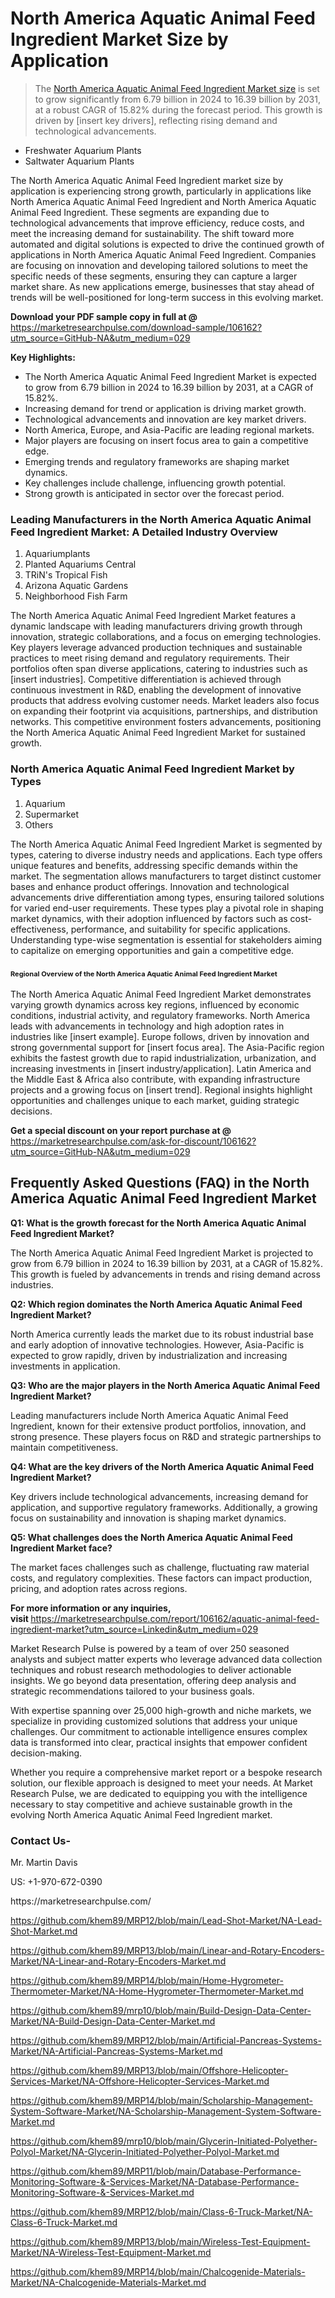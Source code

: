 <h1>North America Aquatic Animal Feed Ingredient Market&nbsp;Size by Application</h1><blockquote><p>The <a href="https://marketresearchpulse.com/download-sample/106162?utm_source=GitHub-NA&amp;utm_medium=029">North America Aquatic Animal Feed Ingredient Market size</a> is set to grow significantly from 6.79 billion in 2024 to 16.39 billion by 2031, at a robust CAGR of 15.82% during the forecast period. This growth is driven by [insert key drivers], reflecting rising demand and technological advancements.</p></blockquote><ul><li>Freshwater Aquarium Plants<li> Saltwater Aquarium Plants</li></ul><p>The North America Aquatic Animal Feed Ingredient market size by application is experiencing strong growth, particularly in applications like North America Aquatic Animal Feed Ingredient and North America Aquatic Animal Feed Ingredient. These segments are expanding due to technological advancements that improve efficiency, reduce costs, and meet the increasing demand for sustainability. The shift toward more automated and digital solutions is expected to drive the continued growth of applications in North America Aquatic Animal Feed Ingredient. Companies are focusing on innovation and developing tailored solutions to meet the specific needs of these segments, ensuring they can capture a larger market share. As new applications emerge, businesses that stay ahead of trends will be well-positioned for long-term success in this evolving market.</p><p><strong>Download your PDF sample copy in full at @ </strong><a href="https://marketresearchpulse.com/download-sample/106162?utm_source=GitHub-NA&amp;utm_medium=029">https://marketresearchpulse.com/download-sample/106162?utm_source=GitHub-NA&amp;utm_medium=029</a></p><p><strong>Key Highlights: </strong></p><ul><li>The North America Aquatic Animal Feed Ingredient Market is expected to grow from 6.79 billion in 2024 to 16.39 billion by 2031, at a CAGR of 15.82%.</li><li>Increasing demand for trend or application is driving market growth.</li><li>Technological advancements and innovation are key market drivers.</li><li>North America, Europe, and Asia-Pacific are leading regional markets.</li><li>Major players are focusing on insert focus area to gain a competitive edge.</li><li>Emerging trends and regulatory frameworks are shaping market dynamics.</li><li>Key challenges include challenge, influencing growth potential.</li><li>Strong growth is anticipated in sector over the forecast period.</li></ul><h3>Leading Manufacturers in the North America Aquatic Animal Feed Ingredient Market: A Detailed Industry Overview</h3><ol><li>Aquariumplants</li><li>Planted Aquariums Central</li><li>TRiN's Tropical Fish</li><li>Arizona Aquatic Gardens</li><li>Neighborhood Fish Farm</li></ol><div class="flex max-w-full flex-col flex-grow"><div class="min-h-8 text-message flex w-full flex-col items-end gap-2 whitespace-normal break-words [.text-message+&amp;]:mt-5" dir="auto" data-message-author-role="assistant" data-message-id="fd8432e4-4910-450d-b182-61b7bfb0a01f" data-message-model-slug="gpt-4o"><div class="flex w-full flex-col gap-1 empty:hidden first:pt-[3px]"><div class="markdown prose w-full break-words dark:prose-invert light"><p>The North America Aquatic Animal Feed Ingredient Market features a dynamic landscape with leading manufacturers driving growth through innovation, strategic collaborations, and a focus on emerging technologies. Key players leverage advanced production techniques and sustainable practices to meet rising demand and regulatory requirements. Their portfolios often span diverse applications, catering to industries such as [insert industries]. Competitive differentiation is achieved through continuous investment in R&amp;D, enabling the development of innovative products that address evolving customer needs. Market leaders also focus on expanding their footprint via acquisitions, partnerships, and distribution networks. This competitive environment fosters advancements, positioning the North America Aquatic Animal Feed Ingredient Market for sustained growth.</p></div></div></div></div><h3>North America Aquatic Animal Feed Ingredient Market by Types</h3><ol><li>Aquarium<li> Supermarket<li> Others</li></ol><div class="flex max-w-full flex-col flex-grow"><div class="min-h-8 text-message flex w-full flex-col items-end gap-2 whitespace-normal break-words [.text-message+&amp;]:mt-5" dir="auto" data-message-author-role="assistant" data-message-id="084470be-0bb7-4664-bddf-5156b4f41249" data-message-model-slug="gpt-4o-mini"><div class="flex w-full flex-col gap-1 empty:hidden first:pt-[3px]"><div class="markdown prose w-full break-words dark:prose-invert light"><p>The North America Aquatic Animal Feed Ingredient Market is segmented by types, catering to diverse industry needs and applications. Each type offers unique features and benefits, addressing specific demands within the market. The segmentation allows manufacturers to target distinct customer bases and enhance product offerings. Innovation and technological advancements drive differentiation among types, ensuring tailored solutions for varied end-user requirements. These types play a pivotal role in shaping market dynamics, with their adoption influenced by factors such as cost-effectiveness, performance, and suitability for specific applications. Understanding type-wise segmentation is essential for stakeholders aiming to capitalize on emerging opportunities and gain a competitive edge.</p></div></div></div></div><h3><span style="font-size: 11px;">Regional Overview of the North America Aquatic Animal Feed Ingredient Market</span></h3><div class="flex max-w-full flex-col flex-grow"><div class="min-h-8 text-message flex w-full flex-col items-end gap-2 whitespace-normal break-words [.text-message+&amp;]:mt-5" dir="auto" data-message-author-role="assistant" data-message-id="e9038762-ce64-4e30-91c9-9bd413514231" data-message-model-slug="gpt-4o-mini"><div class="flex w-full flex-col gap-1 empty:hidden first:pt-[3px]"><div class="markdown prose w-full break-words dark:prose-invert light"><p>The North America Aquatic Animal Feed Ingredient Market demonstrates varying growth dynamics across key regions, influenced by economic conditions, industrial activity, and regulatory frameworks. North America leads with advancements in technology and high adoption rates in industries like [insert example]. Europe follows, driven by innovation and strong governmental support for [insert focus area]. The Asia-Pacific region exhibits the fastest growth due to rapid industrialization, urbanization, and increasing investments in [insert industry/application]. Latin America and the Middle East &amp; Africa also contribute, with expanding infrastructure projects and a growing focus on [insert trend]. Regional insights highlight opportunities and challenges unique to each market, guiding strategic decisions.</p></div></div></div></div><p><strong>Get a special discount on your report purchase at @ </strong><a href="https://marketresearchpulse.com/ask-for-discount/106162?utm_source=GitHub-NA&amp;utm_medium=029">https://marketresearchpulse.com/ask-for-discount/106162?utm_source=GitHub-NA&amp;utm_medium=029</a></p><h2>Frequently Asked Questions (FAQ) in the North America Aquatic Animal Feed Ingredient Market</h2><p><strong>Q1: What is the growth forecast for the North America Aquatic Animal Feed Ingredient Market?</strong></p><p>The North America Aquatic Animal Feed Ingredient Market is projected to grow from 6.79 billion in 2024 to 16.39 billion by 2031, at a CAGR of 15.82%. This growth is fueled by advancements in trends and rising demand across industries.</p><p><strong>Q2: Which region dominates the North America Aquatic Animal Feed Ingredient Market?</strong></p><p>North America currently leads the market due to its robust industrial base and early adoption of innovative technologies. However, Asia-Pacific is expected to grow rapidly, driven by industrialization and increasing investments in application.</p><p><strong>Q3: Who are the major players in the North America Aquatic Animal Feed Ingredient Market?</strong></p><p>Leading manufacturers include North America Aquatic Animal Feed Ingredient, known for their extensive product portfolios, innovation, and strong presence. These players focus on R&amp;D and strategic partnerships to maintain competitiveness.</p><p><strong>Q4: What are the key drivers of the North America Aquatic Animal Feed Ingredient Market?</strong></p><p>Key drivers include technological advancements, increasing demand for application, and supportive regulatory frameworks. Additionally, a growing focus on sustainability and innovation is shaping market dynamics.</p><p><strong>Q5: What challenges does the North America Aquatic Animal Feed Ingredient Market face?</strong></p><p>The market faces challenges such as challenge, fluctuating raw material costs, and regulatory complexities. These factors can impact production, pricing, and adoption rates across regions.</p><p><strong>For more information or any inquiries, visit&nbsp;</strong><a href="https://marketresearchpulse.com/report/106162/aquatic-animal-feed-ingredient-market?utm_source=Linkedin&utm_medium=029">https://marketresearchpulse.com/report/106162/aquatic-animal-feed-ingredient-market?utm_source=Linkedin&utm_medium=029</a></p><p>Market Research Pulse is powered by a team of over 250 seasoned analysts and subject matter experts who leverage advanced data collection techniques and robust research methodologies to deliver actionable insights. We go beyond data presentation, offering deep analysis and strategic recommendations tailored to your business goals.</p><p>With expertise spanning over 25,000 high-growth and niche markets, we specialize in providing customized solutions that address your unique challenges. Our commitment to actionable intelligence ensures complex data is transformed into clear, practical insights that empower confident decision-making.</p><p>Whether you require a comprehensive market report or a bespoke research solution, our flexible approach is designed to meet your needs. At Market Research Pulse, we are dedicated to equipping you with the intelligence necessary to stay competitive and achieve sustainable growth in the evolving North America Aquatic Animal Feed Ingredient market.</p><h3><strong>Contact Us-</strong></h3><p>Mr. Martin Davis</p><p>US: +1-970-672-0390</p><p>https://marketresearchpulse.com/</p><p><a href="https://github.com/khem89/MRP12/blob/main/Lead-Shot-Market/NA-Lead-Shot-Market.md">https://github.com/khem89/MRP12/blob/main/Lead-Shot-Market/NA-Lead-Shot-Market.md</a></p><p><a href="https://github.com/khem89/MRP13/blob/main/Linear-and-Rotary-Encoders-Market/NA-Linear-and-Rotary-Encoders-Market.md">https://github.com/khem89/MRP13/blob/main/Linear-and-Rotary-Encoders-Market/NA-Linear-and-Rotary-Encoders-Market.md</a></p><p><a href="https://github.com/khem89/MRP14/blob/main/Home-Hygrometer-Thermometer-Market/NA-Home-Hygrometer-Thermometer-Market.md">https://github.com/khem89/MRP14/blob/main/Home-Hygrometer-Thermometer-Market/NA-Home-Hygrometer-Thermometer-Market.md</a></p><p><a href="https://github.com/khem89/mrp10/blob/main/Build-Design-Data-Center-Market/NA-Build-Design-Data-Center-Market.md">https://github.com/khem89/mrp10/blob/main/Build-Design-Data-Center-Market/NA-Build-Design-Data-Center-Market.md</a></p><p><a href="https://github.com/khem89/MRP12/blob/main/Artificial-Pancreas-Systems-Market/NA-Artificial-Pancreas-Systems-Market.md">https://github.com/khem89/MRP12/blob/main/Artificial-Pancreas-Systems-Market/NA-Artificial-Pancreas-Systems-Market.md</a></p><p><a href="https://github.com/khem89/MRP13/blob/main/Offshore-Helicopter-Services-Market/NA-Offshore-Helicopter-Services-Market.md">https://github.com/khem89/MRP13/blob/main/Offshore-Helicopter-Services-Market/NA-Offshore-Helicopter-Services-Market.md</a></p><p><a href="https://github.com/khem89/MRP14/blob/main/Scholarship-Management-System-Software-Market/NA-Scholarship-Management-System-Software-Market.md">https://github.com/khem89/MRP14/blob/main/Scholarship-Management-System-Software-Market/NA-Scholarship-Management-System-Software-Market.md</a></p><p><a href="https://github.com/khem89/mrp10/blob/main/Glycerin-Initiated-Polyether-Polyol-Market/NA-Glycerin-Initiated-Polyether-Polyol-Market.md">https://github.com/khem89/mrp10/blob/main/Glycerin-Initiated-Polyether-Polyol-Market/NA-Glycerin-Initiated-Polyether-Polyol-Market.md</a></p><p><a href="https://github.com/khem89/MRP11/blob/main/Database-Performance-Monitoring-Software-&-Services-Market/NA-Database-Performance-Monitoring-Software-&-Services-Market.md">https://github.com/khem89/MRP11/blob/main/Database-Performance-Monitoring-Software-&-Services-Market/NA-Database-Performance-Monitoring-Software-&-Services-Market.md</a></p><p><a href="https://github.com/khem89/MRP12/blob/main/Class-6-Truck-Market/NA-Class-6-Truck-Market.md">https://github.com/khem89/MRP12/blob/main/Class-6-Truck-Market/NA-Class-6-Truck-Market.md</a></p><p><a href="https://github.com/khem89/MRP13/blob/main/Wireless-Test-Equipment-Market/NA-Wireless-Test-Equipment-Market.md">https://github.com/khem89/MRP13/blob/main/Wireless-Test-Equipment-Market/NA-Wireless-Test-Equipment-Market.md</a></p><p><a href="https://github.com/khem89/MRP14/blob/main/Chalcogenide-Materials-Market/NA-Chalcogenide-Materials-Market.md">https://github.com/khem89/MRP14/blob/main/Chalcogenide-Materials-Market/NA-Chalcogenide-Materials-Market.md</a></p>
